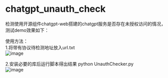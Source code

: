 # chatgpt_unauth_check
检测使用开源组件chatgpt-web搭建的chatgpt服务是否存在未授权访问的情况，测试demo效果如下：

使用方法：<br>
1.将带有协议待检测地址放入url.txt<br>
![image](https://github.com/cpkkcb/chatgpt_unauth_check/assets/31617622/876666cb-26be-4dc4-a52a-8a96d6e49b3c)
<br>

2.安装必要的库后运行脚本得出结果 python UnauthChecker.py  <br>
![image](https://github.com/cpkkcb/chatgpt_unauth_check/assets/31617622/b698bf50-470c-46bd-84e6-1bbbb583606d)




